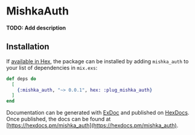# MishkaAuth

**TODO: Add description**

## Installation

If [available in Hex](https://hex.pm/docs/publish), the package can be installed
by adding `mishka_auth` to your list of dependencies in `mix.exs`:

```elixir
def deps do
  [
    {:mishka_auth, "~> 0.0.1", hex: :plug_mishka_auth}
  ]
end
```

Documentation can be generated with [ExDoc](https://github.com/elixir-lang/ex_doc)
and published on [HexDocs](https://hexdocs.pm). Once published, the docs can
be found at [https://hexdocs.pm/mishka_auth](https://hexdocs.pm/mishka_auth).

